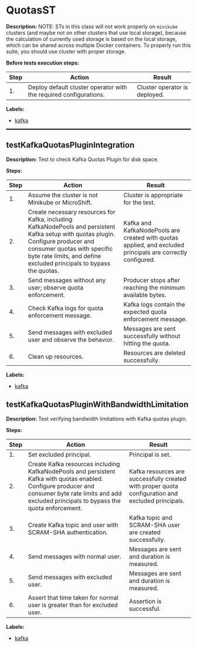 # QuotasST

**Description:** NOTE: STs in this class will not work properly on `minikube` clusters (and maybe not on other clusters that use local storage), because the calculation of currently used storage is based on the local storage, which can be shared across multiple Docker containers. To properly run this suite, you should use cluster with proper storage.

**Before tests execution steps:**

| Step | Action | Result |
| - | - | - |
| 1. | Deploy default cluster operator with the required configurations. | Cluster operator is deployed. |

**Labels:**

* [kafka](labels/kafka.md)

<hr style="border:1px solid">

## testKafkaQuotasPluginIntegration

**Description:** Test to check Kafka Quotas Plugin for disk space.

**Steps:**

| Step | Action | Result |
| - | - | - |
| 1. | Assume the cluster is not Minikube or MicroShift. | Cluster is appropriate for the test. |
| 2. | Create necessary resources for Kafka, including KafkaNodePools and persistent Kafka setup with quotas plugin. Configure producer and consumer quotas with specific byte rate limits, and define excluded principals to bypass the quotas. | Kafka and KafkaNodePools are created with quotas applied, and excluded principals are correctly configured. |
| 3. | Send messages without any user; observe quota enforcement. | Producer stops after reaching the minimum available bytes. |
| 4. | Check Kafka logs for quota enforcement message. | Kafka logs contain the expected quota enforcement message. |
| 5. | Send messages with excluded user and observe the behavior. | Messages are sent successfully without hitting the quota. |
| 6. | Clean up resources. | Resources are deleted successfully. |

**Labels:**

* [kafka](labels/kafka.md)


## testKafkaQuotasPluginWithBandwidthLimitation

**Description:** Test verifying bandwidth limitations with Kafka quotas plugin.

**Steps:**

| Step | Action | Result |
| - | - | - |
| 1. | Set excluded principal. | Principal is set. |
| 2. | Create Kafka resources including KafkaNodePools and persistent Kafka with quotas enabled. Configure producer and consumer byte rate limits and add excluded principals to bypass the quota enforcement. | Kafka resources are successfully created with proper quota configuration and excluded principals. |
| 3. | Create Kafka topic and user with SCRAM-SHA authentication. | Kafka topic and SCRAM-SHA user are created successfully. |
| 4. | Send messages with normal user. | Messages are sent and duration is measured. |
| 5. | Send messages with excluded user. | Messages are sent and duration is measured. |
| 6. | Assert that time taken for normal user is greater than for excluded user. | Assertion is successful. |

**Labels:**

* [kafka](labels/kafka.md)

